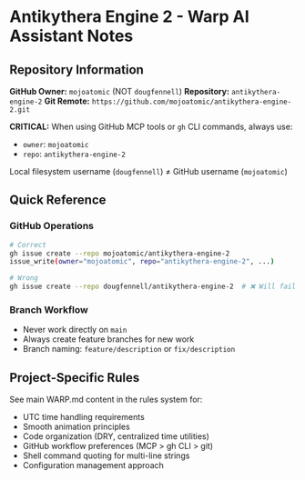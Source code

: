 # Antikythera Engine 2 - Warp AI Assistant Notes

## Repository Information

**GitHub Owner:** `mojoatomic` (NOT `dougfennell`)
**Repository:** `antikythera-engine-2`
**Git Remote:** `https://github.com/mojoatomic/antikythera-engine-2.git`

**CRITICAL:** When using GitHub MCP tools or `gh` CLI commands, always use:
- `owner`: `mojoatomic`
- `repo`: `antikythera-engine-2`

Local filesystem username (`dougfennell`) ≠ GitHub username (`mojoatomic`)

## Quick Reference

### GitHub Operations
```bash
# Correct
gh issue create --repo mojoatomic/antikythera-engine-2
issue_write(owner="mojoatomic", repo="antikythera-engine-2", ...)

# Wrong
gh issue create --repo dougfennell/antikythera-engine-2  # ❌ Will fail
```

### Branch Workflow
- Never work directly on `main`
- Always create feature branches for new work
- Branch naming: `feature/description` or `fix/description`

## Project-Specific Rules

See main WARP.md content in the rules system for:
- UTC time handling requirements
- Smooth animation principles
- Code organization (DRY, centralized time utilities)
- GitHub workflow preferences (MCP > gh CLI > git)
- Shell command quoting for multi-line strings
- Configuration management approach
